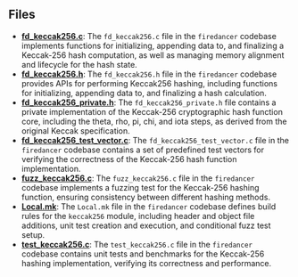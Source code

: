 
## Files
- **[fd_keccak256.c](keccak256/fd_keccak256.c.driver.md)**: The `fd_keccak256.c` file in the `firedancer` codebase implements functions for initializing, appending data to, and finalizing a Keccak-256 hash computation, as well as managing memory alignment and lifecycle for the hash state.
- **[fd_keccak256.h](keccak256/fd_keccak256.h.driver.md)**: The `fd_keccak256.h` file in the `firedancer` codebase provides APIs for performing Keccak256 hashing, including functions for initializing, appending data to, and finalizing a hash calculation.
- **[fd_keccak256_private.h](keccak256/fd_keccak256_private.h.driver.md)**: The `fd_keccak256_private.h` file contains a private implementation of the Keccak-256 cryptographic hash function core, including the theta, rho, pi, chi, and iota steps, as derived from the original Keccak specification.
- **[fd_keccak256_test_vector.c](keccak256/fd_keccak256_test_vector.c.driver.md)**: The `fd_keccak256_test_vector.c` file in the `firedancer` codebase contains a set of predefined test vectors for verifying the correctness of the Keccak-256 hash function implementation.
- **[fuzz_keccak256.c](keccak256/fuzz_keccak256.c.driver.md)**: The `fuzz_keccak256.c` file in the `firedancer` codebase implements a fuzzing test for the Keccak-256 hashing function, ensuring consistency between different hashing methods.
- **[Local.mk](keccak256/Local.mk.driver.md)**: The `Local.mk` file in the `firedancer` codebase defines build rules for the `keccak256` module, including header and object file additions, unit test creation and execution, and conditional fuzz test setup.
- **[test_keccak256.c](keccak256/test_keccak256.c.driver.md)**: The `test_keccak256.c` file in the `firedancer` codebase contains unit tests and benchmarks for the Keccak-256 hashing implementation, verifying its correctness and performance.
